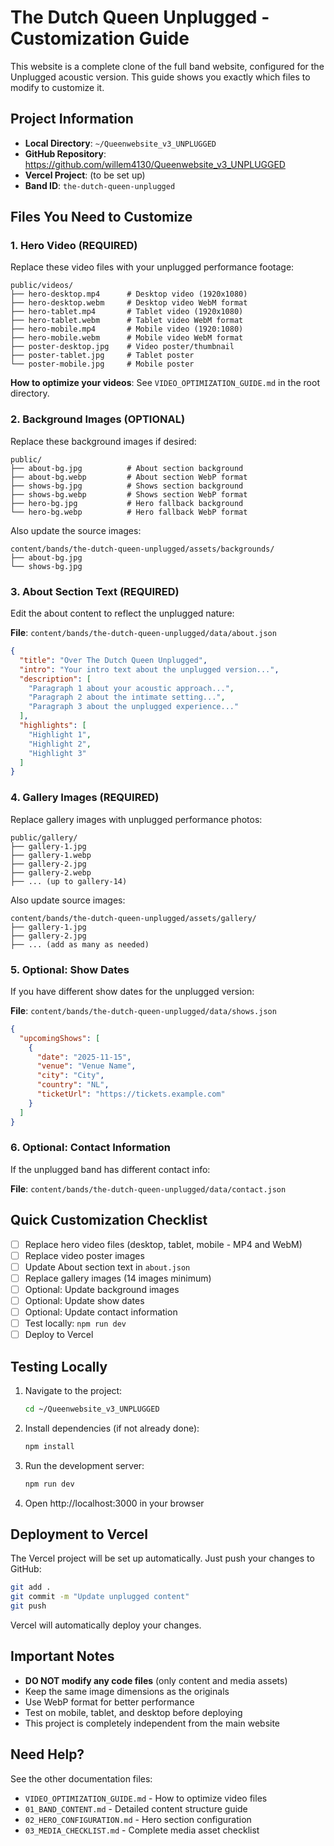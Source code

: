 # The Dutch Queen Unplugged - Customization Guide

This website is a complete clone of the full band website, configured for the Unplugged acoustic version. This guide shows you exactly which files to modify to customize it.

## Project Information

- **Local Directory**: `~/Queenwebsite_v3_UNPLUGGED`
- **GitHub Repository**: https://github.com/willem4130/Queenwebsite_v3_UNPLUGGED
- **Vercel Project**: (to be set up)
- **Band ID**: `the-dutch-queen-unplugged`

## Files You Need to Customize

### 1. Hero Video (REQUIRED)

Replace these video files with your unplugged performance footage:

```
public/videos/
├── hero-desktop.mp4      # Desktop video (1920x1080)
├── hero-desktop.webm     # Desktop video WebM format
├── hero-tablet.mp4       # Tablet video (1920x1080)
├── hero-tablet.webm      # Tablet video WebM format
├── hero-mobile.mp4       # Mobile video (1920:1080)
├── hero-mobile.webm      # Mobile video WebM format
├── poster-desktop.jpg    # Video poster/thumbnail
├── poster-tablet.jpg     # Tablet poster
└── poster-mobile.jpg     # Mobile poster
```

**How to optimize your videos**: See `VIDEO_OPTIMIZATION_GUIDE.md` in the root directory.

### 2. Background Images (OPTIONAL)

Replace these background images if desired:

```
public/
├── about-bg.jpg          # About section background
├── about-bg.webp         # About section WebP format
├── shows-bg.jpg          # Shows section background
├── shows-bg.webp         # Shows section WebP format
├── hero-bg.jpg           # Hero fallback background
└── hero-bg.webp          # Hero fallback WebP format
```

Also update the source images:

```
content/bands/the-dutch-queen-unplugged/assets/backgrounds/
├── about-bg.jpg
└── shows-bg.jpg
```

### 3. About Section Text (REQUIRED)

Edit the about content to reflect the unplugged nature:

**File**: `content/bands/the-dutch-queen-unplugged/data/about.json`

```json
{
  "title": "Over The Dutch Queen Unplugged",
  "intro": "Your intro text about the unplugged version...",
  "description": [
    "Paragraph 1 about your acoustic approach...",
    "Paragraph 2 about the intimate setting...",
    "Paragraph 3 about the unplugged experience..."
  ],
  "highlights": [
    "Highlight 1",
    "Highlight 2",
    "Highlight 3"
  ]
}
```

### 4. Gallery Images (REQUIRED)

Replace gallery images with unplugged performance photos:

```
public/gallery/
├── gallery-1.jpg
├── gallery-1.webp
├── gallery-2.jpg
├── gallery-2.webp
├── ... (up to gallery-14)
```

Also update source images:

```
content/bands/the-dutch-queen-unplugged/assets/gallery/
├── gallery-1.jpg
├── gallery-2.jpg
├── ... (add as many as needed)
```

### 5. Optional: Show Dates

If you have different show dates for the unplugged version:

**File**: `content/bands/the-dutch-queen-unplugged/data/shows.json`

```json
{
  "upcomingShows": [
    {
      "date": "2025-11-15",
      "venue": "Venue Name",
      "city": "City",
      "country": "NL",
      "ticketUrl": "https://tickets.example.com"
    }
  ]
}
```

### 6. Optional: Contact Information

If the unplugged band has different contact info:

**File**: `content/bands/the-dutch-queen-unplugged/data/contact.json`

## Quick Customization Checklist

- [ ] Replace hero video files (desktop, tablet, mobile - MP4 and WebM)
- [ ] Replace video poster images
- [ ] Update About section text in `about.json`
- [ ] Replace gallery images (14 images minimum)
- [ ] Optional: Update background images
- [ ] Optional: Update show dates
- [ ] Optional: Update contact information
- [ ] Test locally: `npm run dev`
- [ ] Deploy to Vercel

## Testing Locally

1. Navigate to the project:
   ```bash
   cd ~/Queenwebsite_v3_UNPLUGGED
   ```

2. Install dependencies (if not already done):
   ```bash
   npm install
   ```

3. Run the development server:
   ```bash
   npm run dev
   ```

4. Open http://localhost:3000 in your browser

## Deployment to Vercel

The Vercel project will be set up automatically. Just push your changes to GitHub:

```bash
git add .
git commit -m "Update unplugged content"
git push
```

Vercel will automatically deploy your changes.

## Important Notes

- **DO NOT modify any code files** (only content and media assets)
- Keep the same image dimensions as the originals
- Use WebP format for better performance
- Test on mobile, tablet, and desktop before deploying
- This project is completely independent from the main website

## Need Help?

See the other documentation files:
- `VIDEO_OPTIMIZATION_GUIDE.md` - How to optimize video files
- `01_BAND_CONTENT.md` - Detailed content structure guide
- `02_HERO_CONFIGURATION.md` - Hero section configuration
- `03_MEDIA_CHECKLIST.md` - Complete media asset checklist
